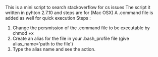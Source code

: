This is a mini script to search stackoverflow for cs issues
The script it written in pyhton 2.7.10 and steps are for (Mac OSX)
A .command file is added as well for quick execution
Steps :
1. Change the persmission of the .command file to be executable by chmod +x
2. Create an alias for the file in your .bash_profile file (give alias_name='path to the file')
3. Type the alias name and see the action. 